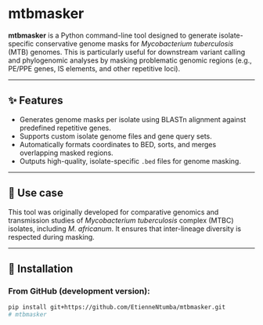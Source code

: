 # mtbmasker

**mtbmasker** is a Python command-line tool designed to generate isolate-specific conservative genome masks for *Mycobacterium tuberculosis* (MTB) genomes. This is particularly useful for downstream variant calling and phylogenomic analyses by masking problematic genomic regions (e.g., PE/PPE genes, IS elements, and other repetitive loci).

---

## ✨ Features

- Generates genome masks per isolate using BLASTn alignment against predefined repetitive genes.
- Supports custom isolate genome files and gene query sets.
- Automatically formats coordinates to BED, sorts, and merges overlapping masked regions.
- Outputs high-quality, isolate-specific `.bed` files for genome masking.

---

## 🧬 Use case

This tool was originally developed for comparative genomics and transmission studies of *Mycobacterium tuberculosis* complex (MTBC) isolates, including *M. africanum*. It ensures that inter-lineage diversity is respected during masking.

---

## 🔧 Installation

### From GitHub (development version):

```bash
pip install git+https://github.com/EtienneNtumba/mtbmasker.git
# mtbmasker
